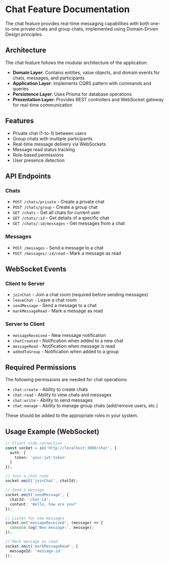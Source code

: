 # Chat Feature Documentation

The chat feature provides real-time messaging capabilities with both one-to-one private chats and group chats, implemented using Domain-Driven Design principles.

## Architecture

The chat feature follows the modular architecture of the application:

- **Domain Layer**: Contains entities, value objects, and domain events for chats, messages, and participants
- **Application Layer**: Implements CQRS pattern with commands and queries 
- **Persistence Layer**: Uses Prisma for database operations
- **Presentation Layer**: Provides REST controllers and WebSocket gateway for real-time communication

## Features

- Private chat (1-to-1) between users
- Group chats with multiple participants
- Real-time message delivery via WebSockets
- Message read status tracking
- Role-based permissions
- User presence detection

## API Endpoints

### Chats

- `POST /chats/private` - Create a private chat
- `POST /chats/group` - Create a group chat
- `GET /chats` - Get all chats for current user
- `GET /chats/:id` - Get details of a specific chat
- `GET /chats/:id/messages` - Get messages from a chat

### Messages

- `POST /messages` - Send a message to a chat
- `POST /messages/:id/read` - Mark a message as read

## WebSocket Events

### Client to Server

- `joinChat` - Join a chat room (required before sending messages)
- `leaveChat` - Leave a chat room
- `sendMessage` - Send a message to a chat
- `markMessageRead` - Mark a message as read

### Server to Client

- `messageReceived` - New message notification
- `chatCreated` - Notification when added to a new chat
- `messageRead` - Notification when message is read
- `addedToGroup` - Notification when added to a group

## Required Permissions

The following permissions are needed for chat operations:

- `chat:create` - Ability to create chats
- `chat:read` - Ability to view chats and messages
- `chat:write` - Ability to send messages
- `chat:manage` - Ability to manage group chats (add/remove users, etc.)

These should be added to the appropriate roles in your system.

## Usage Example (WebSocket)

```typescript
// Client-side connection
const socket = io('http://localhost:3000/chat', {
  auth: {
    token: 'your-jwt-token'
  }
});

// Join a chat room
socket.emit('joinChat', chatId);

// Send a message
socket.emit('sendMessage', {
  chatId: 'chat-id',
  content: 'Hello, how are you?'
});

// Listen for new messages
socket.on('messageReceived', (message) => {
  console.log('New message:', message);
});

// Mark message as read
socket.emit('markMessageRead', {
  messageId: 'message-id'
});
```